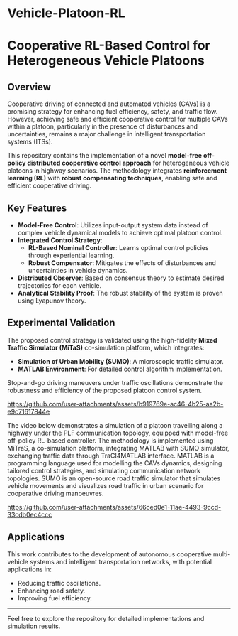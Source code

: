 # Vehicle-Platoon-RL
# Cooperative RL-Based Control for Heterogeneous Vehicle Platoons

## Overview

Cooperative driving of connected and automated vehicles (CAVs) is a promising strategy for enhancing fuel efficiency, safety, and traffic flow. However, achieving safe and efficient cooperative control for multiple CAVs within a platoon, particularly in the presence of disturbances and uncertainties, remains a major challenge in intelligent transportation systems (ITSs).

This repository contains the implementation of a novel **model-free off-policy distributed cooperative control approach** for heterogeneous vehicle platoons in highway scenarios. The methodology integrates **reinforcement learning (RL)** with **robust compensating techniques**, enabling safe and efficient cooperative driving.

## Key Features

- **Model-Free Control**: Utilizes input-output system data instead of complex vehicle dynamical models to achieve optimal platoon control.
- **Integrated Control Strategy**:
  - **RL-Based Nominal Controller**: Learns optimal control policies through experiential learning.
  - **Robust Compensator**: Mitigates the effects of disturbances and uncertainties in vehicle dynamics.
- **Distributed Observer**: Based on consensus theory to estimate desired trajectories for each vehicle.
- **Analytical Stability Proof**: The robust stability of the system is proven using Lyapunov theory.

## Experimental Validation

The proposed control strategy is validated using the high-fidelity **Mixed Traffic Simulator (MiTaS)** co-simulation platform, which integrates:
- **Simulation of Urban Mobility (SUMO)**: A microscopic traffic simulator.
- **MATLAB Environment**: For detailed control algorithm implementation.

Stop-and-go driving maneuvers under traffic oscillations demonstrate the robustness and efficiency of the proposed platoon control system.

https://github.com/user-attachments/assets/b919769e-ac46-4b25-aa2b-e9c71617844e


The video below demonstrates a simulation of a platoon travelling along a highway under the PLF communication topology, equipped with model-free off-policy RL-based controller. 
The methodology is implemented using MiTraS, a co-simulation platform, integrating MATLAB with SUMO simulator, exchanging traffic data through TraCI4MATLAB interface. 
MATLAB is a programming language used for modelling the CAVs dynamics, designing tailored control strategies, and simulating communication network topologies. 
SUMO is an open-source road traffic simulator that simulates vehicle movements and visualizes road traffic in urban scenario for cooperative driving manoeuvres.

https://github.com/user-attachments/assets/66ced0e1-11ae-4493-9ccd-33cdb0ec4ccc

## Applications

This work contributes to the development of autonomous cooperative multi-vehicle systems and intelligent transportation networks, with potential applications in:
- Reducing traffic oscillations.
- Enhancing road safety.
- Improving fuel efficiency.

---

Feel free to explore the repository for detailed implementations and simulation results.
